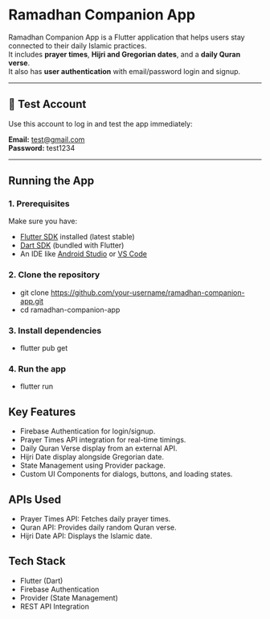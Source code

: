 # Ramadhan Companion App

Ramadhan Companion App is a Flutter application that helps users stay connected to their daily Islamic practices.  
It includes **prayer times**, **Hijri and Gregorian dates**, and a **daily Quran verse**.  
It also has **user authentication** with email/password login and signup.

---

## 📧 Test Account
Use this account to log in and test the app immediately:

**Email:** test@gmail.com  
**Password:** test1234

---

## Running the App

### 1. Prerequisites
Make sure you have:
- [Flutter SDK](https://docs.flutter.dev/get-started/install) installed (latest stable)
- [Dart SDK](https://dart.dev/get-dart) (bundled with Flutter)
- An IDE like [Android Studio](https://developer.android.com/studio) or [VS Code](https://code.visualstudio.com/)

### 2. Clone the repository
- git clone https://github.com/your-username/ramadhan-companion-app.git
- cd ramadhan-companion-app
### 3. Install dependencies
- flutter pub get
### 4. Run the app
- flutter run

## Key Features
- Firebase Authentication for login/signup.
- Prayer Times API integration for real-time timings.
- Daily Quran Verse display from an external API.
- Hijri Date display alongside Gregorian date.
- State Management using Provider package.
- Custom UI Components for dialogs, buttons, and loading states.

## APIs Used
- Prayer Times API: Fetches daily prayer times.
- Quran API: Provides daily random Quran verse.
- Hijri Date API: Displays the Islamic date.

## Tech Stack
- Flutter (Dart)
- Firebase Authentication
- Provider (State Management)
- REST API Integration
